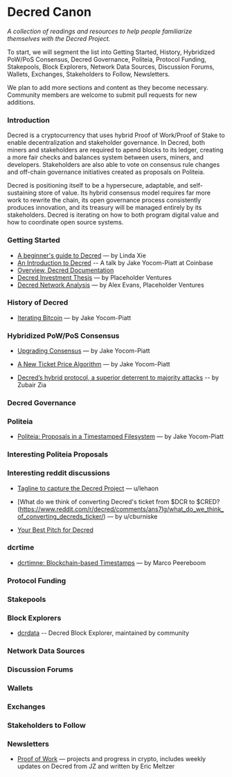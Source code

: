 # Decred Canon
_A collection of readings and resources to help people familiarize themselves with the Decred Project._

To start, we will segment the list into Getting Started, History, Hybridized PoW/PoS Consensus, Decred Governance, Politeia, Protocol Funding, Stakepools, Block Explorers, Network Data Sources, Discussion Forums, Wallets, Exchanges, Stakeholders to Follow, Newsletters. 

We plan to add more sections and content as they become necessary. Community members are welcome to submit pull requests for new additions. 

### Introduction

Decred is a cryptocurrency that uses hybrid Proof of Work/Proof of Stake to enable decentralization and stakeholder governance. In Decred, both miners and stakeholders are required to apend blocks to its ledger, creating a more fair checks and balances system between users, miners, and developers. Stakeholders are also able to vote on consensus rule changes and off-chain governance initiatives created as proposals on Politeia. 

Decred is positioning itself to be a hypersecure, adaptable, and self-sustaining store of value. Its hybrid consensus model requires far more work to rewrite the chain, its open governance process consistently produces innovation, and its treasury will be managed entirely by its stakeholders. Decred is iterating on how to both program digital value and how to coordinate open source systems. 

### Getting Started

* [A beginner's guide to Decred](https://medium.com/@linda.xie/a-beginners-guide-to-decred-2fc61670d67c) — by Linda Xie
* [An Introduction to Decred](https://www.youtube.com/watch?v=I-jSlqwNpSM) -- A talk by Jake Yocom-Piatt at Coinbase 
* [Overview, Decred Documentation](https://docs.decred.org/) 
* [Decred Investment Thesis](https://www.placeholder.vc/blog/2018/5/12/decred-investment-thesis) — by Placeholder Ventures
* [Decred Network Analysis](https://static1.squarespace.com/static/5a479ee3b7411c6102f75729/t/5beb31eb6d2a73d37e82093b/1542140423818/Decred+Analysis+-+Alex+Evans.pdf) — by Alex Evans, Placeholder Ventures

### History of Decred

* [Iterating Bitcoin](https://blog.companyzero.com/2015/12/iterating-bitcoin/) — by Jake Yocom-Piatt

### Hybridized PoW/PoS Consensus

* [Upgrading Consensus](https://blog.decred.org/2016/11/16/Upgrading-Consensus/) — by Jake Yocom-Piatt

* [A New Ticket Price Algorithm](https://blog.decred.org/2017/04/03/A-New-Ticket-Price-Algorithm/) — by Jake Yocom-Piatt

* [Decred’s hybrid protocol, a superior deterrent to majority attacks](https://medium.com/decred/decreds-hybrid-protocol-a-superior-deterrent-to-majority-attacks-9421bf486292) -- by Zubair Zia

### Decred Governance
### Politeia

* [Politeia: Proposals in a Timestamped Filesystem](https://blog.decred.org/2017/10/25/Politeia/) — by Jake Yocom-Piatt

### Interesting Politeia Proposals

### Interesting reddit discussions

* [Tagline to capture the Decred Project](https://www.reddit.com/r/decred/comments/afctai/tagline_to_capture_the_decred_project/) — u/lehaon

* [What do we think of converting Decred's ticket from $DCR to $CRED?(https://www.reddit.com/r/decred/comments/ans7lg/what_do_we_think_of_converting_decreds_ticker/) — by u/cburniske

* [Your Best Pitch for Decred](https://www.reddit.com/r/decred/comments/6wxueo/your_best_pitch_for_decred/dmcer4d/) 

### dcrtime

* [dcrtimne: Blockchain-based Timestamps](https://blog.decred.org/2017/06/14/Dcrtime/) — by Marco Peereboom

### Protocol Funding
### Stakepools
### Block Explorers
* [dcrdata](https://explorer.dcrdata.org/) -- Decred Block Explorer, maintained by community
### Network Data Sources
### Discussion Forums
### Wallets
### Exchanges
### Stakeholders to Follow
### Newsletters
* [Proof of Work](https://proofofwork.substack.com/) — projects and progress in crypto, includes weekly updates on Decred from JZ and written by Eric Meltzer

